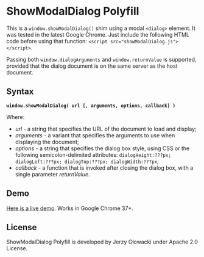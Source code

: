 ShowModalDialog Polyfill
========================

This is a `window.showModalDialog()` shim using a modal `<dialog>` element. It was tested in the latest Google Chrome. Just include the following HTML code before using that function: `<script src="showModalDialog.js"></script>`.

Passing both `window.dialogArguments` and `window.returnValue` is supported, provided that the dialog document is on the same server as the host document.

Syntax
------

**`window.showModalDialog( url [, arguments, options, callback] )`**

Where:

 - *url* - a string that specifies the URL of the document to load and display;
 - *arguments* - a variant that specifies the arguments to use when displaying the document;
 - *options* - a string that specifies the dialog box style, using CSS or the following semicolon-delimited attributes: `dialogHeight:???px; dialogLeft:???px; dialogTop:???px; dialogWidth:???px`;
 - *callback* - a function that is invoked after closing the dialog box, with a single parameter *returnValue*.

Demo
----

[Here is a live demo](http://niutech.github.com/showModalDialog/demo.html). Works in Google Chrome 37+.

License
-------

ShowModalDialog Polyfill is developed by Jerzy Głowacki under Apache 2.0 License.
